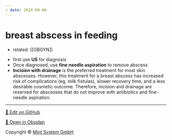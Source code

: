 ```yaml
---
- date: 2020-09-06
---
```


# breast abscess in feeding

- related: [[OBGYN]]

<!-- breast abscess in feeding management -->

- first use **US** for diagnosis
- Once diagnosed, use **fine needle aspiration** to remove abscess
- **Incision with drainage** is the preferred treatment for most skin abscesses.  However, this treatment for a breast abscess has increased risk of complications (eg, milk fistulas), slower recovery time, and a less desirable cosmetic outcome.  Therefore, incision and drainage are reserved for abscesses that do not improve with antibiotics and fine-needle aspiration.


<hr>

[📝 Edit on GitHub](https://github.com/Mint-System/Knowledge/blob/master/breast%20abscess%20in%20feeding.md)

[📂 Open in Obsidan](obsidian://open?vault=Knowledge%20Mint%20System&file=breast%20abscess%20in%20feeding.md ':target=_self')

<footer>Copyright © <a href="https://www.mint-system.ch/">Mint System GmbH</a></footer>